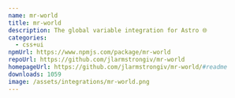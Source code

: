 ```yaml
---
name: mr-world
title: mr-world
description: The global variable integration for Astro 🌐
categories:
  - css+ui
npmUrl: https://www.npmjs.com/package/mr-world
repoUrl: https://github.com/jlarmstrongiv/mr-world
homepageUrl: https://github.com/jlarmstrongiv/mr-world/#readme
downloads: 1059
image: /assets/integrations/mr-world.png
---
```

